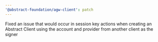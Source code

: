 ```yaml
---
'@abstract-foundation/agw-client': patch
---
```


Fixed an issue that would occur in session key actions when creating an Abstract Client using the account and provider from another client as the signer
